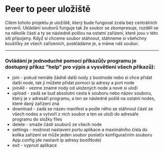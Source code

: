 # Peer to peer uložiště

Cílem tohoto projektu je uložiště, který bude fungovat zcela bez centrálních serverů.
Ukládání souborů funguje tak že soubor se zkompresuje, rozdělí se na několik částí a ty se následně pošlou na ostatní zařízení, které jsou v této síti připojeny.
Když si chceme soubor stáhnout, stáhneme si všehchny koušíčky ze všech zařízeních, poskládáme je, a máme náš soubor.

---

### Ovládání je jednoduché pomocí příkazů(v programu je dostupný příkaz "help" pro výpis a vysvětlení všech příkazů):
* join - pokud nemáte žádně další nody z bootnode nebo si chce přidat další node, tak jí můžete přidat pomocí ip adresy a port node
* joinAll - vezme známé nody od uložených node a nové si uloží
* upload - zadá se bud absolutní cesta k souboru nebo název souboru, který je v adresáři programu, a ten se následně pošlě na ostatní nodes, které daný zařízení zná
* download - zadá se název manifest a podle něho se stáhnout části ze všech nodes a vytvoří z nich soubor a ten se uloží do adresáře programu do složky files
* delete - smaže části souborů ze všech node
* settings - možnost nastavení portu aplikace a maximálního čísla do kolika zařízení se může jeden soubor poslat(v konfiguračním souboru App.config jde nastavit ip adresy bootNode)
* exit - vypnutí aplikace
